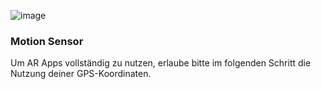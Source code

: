 ![image](/assets/items/dialogs/medias/geolocation.png)

### Motion Sensor

Um AR Apps vollständig zu nutzen, erlaube bitte im folgenden Schritt die Nutzung deiner GPS-Koordinaten.

